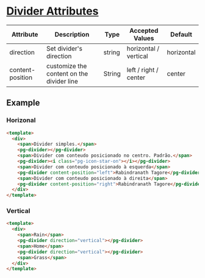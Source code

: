 <h1 id="divider-attributes"><a href="https://element-plus.org/#/en-US/component/divider">Divider Attributes</a></h1>
<table>
<thead>
    <tr>
    <th>Attribute</th>
    <th>Description</th>
    <th>Type</th>
    <th>Accepted Values</th>
    <th>Default</th>
    </tr>
</thead>
<tbody>
    <tr>
        <td>direction</td>
        <td>Set divider's direction</td>
        <td>string</td>
        <td>horizontal / vertical</td>
        <td>horizontal</td>
    </tr>
    <tr>
        <td>content-position</td>
        <td>customize the content on the divider line</td>
        <td>String</td>
        <td>left / right / center</td>
        <td>center</td>
    </tr>
</tbody>
</table>

## Example

### Horizonal

```html
<template>
  <div>
    <span>Divider simples.</span>
    <pg-divider></pg-divider>
    <span>Divider com conteudo posicionado no centro. Padrão.</span>
    <pg-divider><i class="pg-icon-star-on"></i></pg-divider>
    <span>Divider com conteudo posicionado à esquerda</span>
    <pg-divider content-position="left">Rabindranath Tagore</pg-divider>
    <span>Divider com conteudo posicionado à direita</span>
    <pg-divider content-position="right">Rabindranath Tagore</pg-divider>
  </div>
</template>
```

### Vertical

```html
<template>
  <div>
    <span>Rain</span>
    <pg-divider direction="vertical"></pg-divider>
    <span>Home</span>
    <pg-divider direction="vertical"></pg-divider>
    <span>Grass</span>
  </div>
</template>
```
